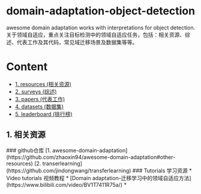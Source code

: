# domain-adaptation-object-detection
awesome domain adaptation works with interpretations for object detection.
关于领域自适应，重点关注目标检测中的领域自适应任务，包括：相关资源、综述、代表工作及其代码，常见域迁移场景及数据集等等。

# Content
* [1. resources (相关资源)](#1)
* [2. surveys (综述)](#2)
* [3. papers (代表工作)](#3)
* [4. datasets (数据集)](#4)
* [5. leaderboard (排行榜)](#5)

<h2 id="1">1. 相关资源</h2>
### github仓库
[1. awesome-domain-adaptation](https://github.com/zhaoxin94/awesome-domain-adaptation#other-resources)
[2. transerlearning](https://github.com/jindongwang/transferlearning)
### Tutorials 学习资源
* Video tutorials 视频教程
  * [Domain adaptation-迁移学习中的领域自适应方法](https://www.bilibili.com/video/BV1T7411R75a/)
  * 

